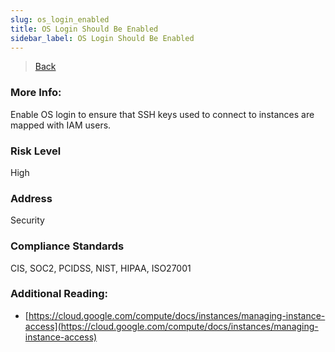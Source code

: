 ```yaml
---
slug: os_login_enabled
title: OS Login Should Be Enabled
sidebar_label: OS Login Should Be Enabled
---
```

> [Back](../../gcpcomputemonitoring)

### More Info:
Enable OS login to ensure that SSH keys used to connect to instances are mapped with IAM users.

### Risk Level
High

### Address
Security

### Compliance Standards
CIS, SOC2, PCIDSS, NIST, HIPAA, ISO27001

### Additional Reading:
- [https://cloud.google.com/compute/docs/instances/managing-instance-access](https://cloud.google.com/compute/docs/instances/managing-instance-access) 
